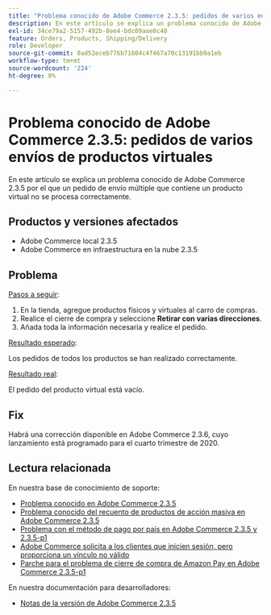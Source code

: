 ```yaml
---
title: "Problema conocido de Adobe Commerce 2.3.5: pedidos de varios envíos de productos virtuales"
description: En este artículo se explica un problema conocido de Adobe Commerce 2.3.5 por el que un pedido de envío múltiple que contiene un producto virtual no se procesa correctamente.
exl-id: 34ce79a2-5157-492b-8ee4-bdc09aae0c40
feature: Orders, Products, Shipping/Delivery
role: Developer
source-git-commit: 0ad52eceb776b71604c4f467a70c13191bb9a1eb
workflow-type: tm+mt
source-wordcount: '224'
ht-degree: 0%

---
```


# Problema conocido de Adobe Commerce 2.3.5: pedidos de varios envíos de productos virtuales

En este artículo se explica un problema conocido de Adobe Commerce 2.3.5 por el que un pedido de envío múltiple que contiene un producto virtual no se procesa correctamente.

## Productos y versiones afectados

* Adobe Commerce local 2.3.5
* Adobe Commerce en infraestructura en la nube 2.3.5

## Problema

<u>Pasos a seguir</u>:

1. En la tienda, agregue productos físicos y virtuales al carro de compras.
1. Realice el cierre de compra y seleccione **Retirar con varias direcciones**.
1. Añada toda la información necesaria y realice el pedido.

<u>Resultado esperado</u>:

Los pedidos de todos los productos se han realizado correctamente.

<u>Resultado real</u>:

El pedido del producto virtual está vacío.

## Fix

Habrá una corrección disponible en Adobe Commerce 2.3.6, cuyo lanzamiento está programado para el cuarto trimestre de 2020.

## Lectura relacionada

En nuestra base de conocimiento de soporte:

* [Problema conocido en Adobe Commerce 2.3.5](/help/troubleshooting/storefront/product-comparison-known-issue-in-magento-2-3-5.md)
* [Problema conocido del recuento de productos de acción masiva en Adobe Commerce 2.3.5](/help/troubleshooting/miscellaneous/bulk-action-product-count-known-issue-in-magento-2-3-5.md)
* [Problema con el método de pago por país en Adobe Commerce 2.3.5 y 2.3.5-p1](/help/troubleshooting/known-issues-patches-attached/magento-2-3-5-2-3-5-p1-patch-country-payment-issue.md)
* [Adobe Commerce solicita a los clientes que inicien sesión, pero proporciona un vínculo no válido](/help/troubleshooting/known-issues-patches-attached/magento-prompts-customers-log-in-invalid-link.md)
* [Parche para el problema de cierre de compra de Amazon Pay en Adobe Commerce 2.3.5-p1](/help/troubleshooting/payments/patch-for-amazon-pay-checkout-issue-in-magento-2-3-5-p1.md)

En nuestra documentación para desarrolladores:

* [Notas de la versión de Adobe Commerce 2.3.5](https://devdocs.magento.com/guides/v2.3/release-notes/release-notes-2-3-5-commerce.html#known-issues)
